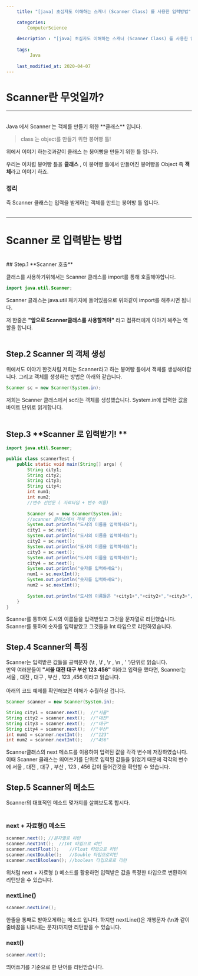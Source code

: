 ```yaml
---
    title: "[java] 초심자도 이해하는 스캐너 (Scanner Class) 를 사용한 입력방법"

    categories:
        ComputerScience
    
    description : "[java] 초심자도 이해하는 스캐너 (Scanner Class) 를 사용한 입력방법"
    
    tags:
         Java
        
    last_modified_at: 2020-04-07
---
```

# Scanner란 무엇일까?
---------------------------------------
<br/>
Java 에서 Scanner 는 객체를 만들기 위한 **클래스** 입니다.

> class 는 object를 만들기 위한 붕어빵 틀!

위에서 이야기 하는것과같이 클래스 는 붕어빵을 만들기 위한 틀 입니다. 

우리는 이처럼 붕어빵 틀을  **클래스** , 이 붕어빵 틀에서 만들어진 붕어빵을 Object 즉 **객체**라고 이야기 하죠.

### 정리
즉 Scanner 클래스는 입력을 받게하는 객체를 만드는 붕어방 틀 입니다.<br/><br/>

---------------------------------------

# Scanner 로 입력받는 방법
<br/>
## Step.1 **Scanner 호출**

클래스를 사용하기위해서는 Scanner 클래스를 import를 통해 호출해야합니다.
```java
import java.util.Scanner;
```
Scanner 클래스는 java.util 패키지에 들어있음으로 위와같이 import를 해주시면 됩니다. 

저 한줄은 **"앞으로 Scanner클래스를 사용할꺼야"** 라고 컴퓨터에게 이야기 해주는 역할을 합니다.
<br/>
<br/>
## Step.2 **Scanner 의 객체 생성**

위에서도 이야기 한것처럼 저희는 Scanner라고 하는 붕어빵 틀에서 객체를 생성해야합니다. 그리고 객체를 생성하는 방법은 아래와 같습니다.

```java
Scanner sc = new Scanner(System.in);
```
저희는 Scanner 클래스에서 sc라는 객체를 생성했습니다. System.in에 입력한 값을 바이트 단위로 읽게합니다.
<br/>
<br/>

## Step.3 **Scanner 로 입력받기! **
```java
import java.util.Scanner;

public class scannerTest {
    public static void main(String[] args) {
        String city1;
        String city2;
        String city3;
        String city4;
        int num1;
        int num2;
        //변수 선언문 ( 자료타입 + 변수 이름)
        
        Scanner sc = new Scanner(System.in);
        //scanner 클래스에서 객체 생성
        System.out.println("도시의 이름을 입력하세요");
        city1 = sc.next();
        System.out.println("도시의 이름을 입력하세요");
        city2 = sc.next();
        System.out.println("도시의 이름을 입력하세요");
        city3 = sc.next();
        System.out.println("도시의 이름을 입력하세요");
        city4 = sc.next();
        System.out.println("숫자를 입력하세요");
        num1 = sc.nextInt();
        System.out.println("숫자를 입력하세요");
        num2 = sc.nextInt();
    
        System.out.println("도시의 이름들은 "+city1+","+city2+","+city3+","+city4+"이고 입력한 숫자의 값은"+num1+","+num2+"입니다.");
    }   
}
```
Scanner를 통하여 도시의 이름들을 입력받았고 그것을 문자열로 리턴했습니다.<br/>
Scanner를 통하여 숫자를 입력받았고 그것들을 Int 타입으로 리턴하였습니다.
## Step.4 **Scanner의 특징**

Scanner는 입력받은 값들을 공백문자 (\t , \f , \r , \n , ' ')단위로 읽습니다. 
<br/>
만약 여러분들이 **"서울 대전 대구 부산 123 456"** 이라고 입력을 했다면, Scanner는 서울 , 대전 , 대구 , 부산 , 123 ,456 이라고 읽습니다.
<br/><br/>
아래의 코드 예제를 확인해보면 이해가 수월하실 겁니다.
```java
Scanner scanner = new Scanner(System.in);

String city1 = scanner.next();  //"서울"
String city2 = scanner.next();  //"대전"
String city3 = scanner.next();  //"대구"
String city4 = scanner.next();  //"부산"
int num1 = scanner.nextInt();   //"123"
int num2 = scanner.nextInt();   //"456"
```
Scanner클래스의 next 메소드를 이용하여 입력된 값을 각각 변수에 저장하였습니다. 이때 Scanner 클래스는 띄어쓰기를 단위로 입력된 값들을 읽었기 때문에 각각의 변수에 서울 , 대전 , 대구 , 부산 , 123 , 456 값이 들어간것을 확인할 수 있습니다.

## Step.5 **Scanner의 메소드**

Scanner의 대표적인 메소드 몇가지를 살펴보도록 합시다.
<br/><br/>
### next + 자료형() 메소드
```java
scanner.next(); //문자열로 리턴
scanner.nextInt();  //Int 타입으로 리턴
scanner.nextFloat();    //Float 타입으로 리턴
scanner.nextDouble();   //Double 타입으로리턴
scanner.nextBloolean(); //boolean 타입으로로 리턴
```
위처럼 next + 자료형 () 메소드를 활용하면 입력받은 값을 특정한 타입으로 변환하여 리턴받을 수 있습니다.

### nextLine()

```java
scanner.nextLine();
```
한줄을 통째로 받아오게하는 메소드 입니다. 하지만 nextLine()은 개행문자 (\n과 같이 줄바꿈을 나타내는 문자)까지만 리턴받을 수 있습니다.
    
### next()

```java
scanner.next();
```
띄어쓰기를 기준으로 한 단어를 리턴받습니다.

